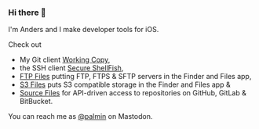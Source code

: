 ### Hi there 👋

I'm Anders and I make developer tools for iOS. 

Check out 
* My Git client [Working Copy](https://workingcopy.app/),
* the SSH client [Secure ShellFish](https://secureshellfish.app/),
* [FTP Files](https://ftpfiles.app/) putting FTP, FTPS & SFTP servers in the Finder and Files app,
* [S3 Files](https://s3files.app/) puts S3 compatible storage in the Finder and Files app &
* [Source Files](https://sourcefiles.app/) for API-driven access to repositories on GitHub, GitLab & BitBucket.

You can reach me as [@palmin](https://mastodon.social/@palmin) on Mastodon.
